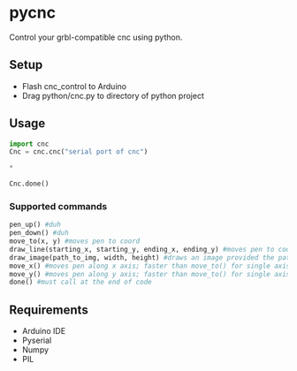 # pycnc
Control your grbl-compatible cnc using python. 

## Setup
- Flash cnc_control to Arduino
- Drag python/cnc.py to directory of python project

## Usage
```python
import cnc
Cnc = cnc.cnc("serial port of cnc")

*

Cnc.done()
```

### Supported commands
```python
pen_up() #duh
pen_down() #duh
move_to(x, y) #moves pen to coord
draw_line(starting_x, starting_y, ending_x, ending_y) #moves pen to coord then draws a line until ending coord
draw_image(path_to_img, width, height) #draws an image provided the path
move_x() #moves pen along x axis; faster than move_to() for single axis movement
move_y() #moves pen along y axis; faster than move_to() for single axis movement
done() #must call at the end of code
```

## Requirements
- Arduino IDE
- Pyserial
- Numpy
- PIL
